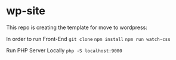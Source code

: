 # wp-site
This repo is creating the template for move to wordpress:

In order to run Front-End
`git clone`
`npm install`
`npm run watch-css`

Run PHP Server Locally
`php -S localhost:9000`

